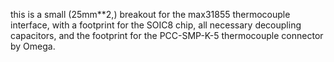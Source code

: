this is a small (25mm**2,) breakout for the max31855 thermocouple interface, with a footprint for the SOIC8 chip, all necessary decoupling capacitors, and the footprint for the PCC-SMP-K-5 thermocouple connector by Omega.
